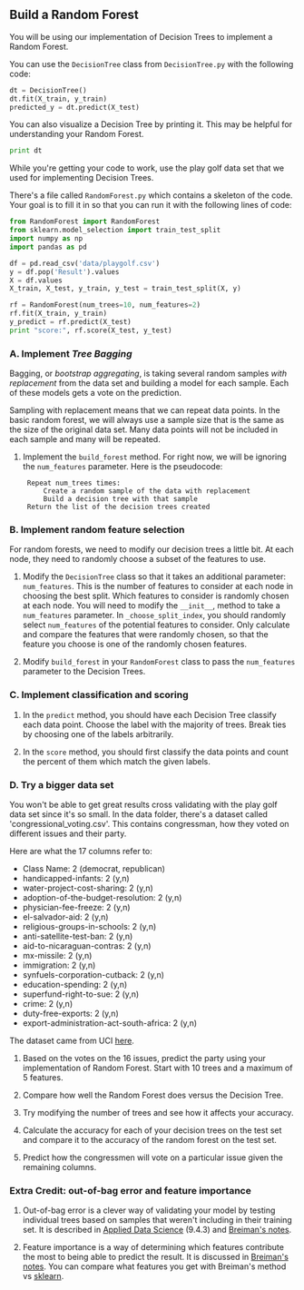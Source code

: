 ## Build a Random Forest

You will be using our implementation of Decision Trees to implement a Random Forest.

You can use the `DecisionTree` class from `DecisionTree.py` with the following code:

```python
dt = DecisionTree()
dt.fit(X_train, y_train)
predicted_y = dt.predict(X_test)
```

You can also visualize a Decision Tree by printing it. This may be helpful for understanding your Random Forest.

```python
print dt
```

While you're getting your code to work, use the play golf data set that we used for implementing Decision Trees.

There's a file called `RandomForest.py` which contains a skeleton of the code. Your goal is to fill it in so that you can run it with the following lines of code:

```python
from RandomForest import RandomForest
from sklearn.model_selection import train_test_split
import numpy as np
import pandas as pd

df = pd.read_csv('data/playgolf.csv')
y = df.pop('Result').values
X = df.values
X_train, X_test, y_train, y_test = train_test_split(X, y)

rf = RandomForest(num_trees=10, num_features=2)
rf.fit(X_train, y_train)
y_predict = rf.predict(X_test)
print "score:", rf.score(X_test, y_test)
```

### A. Implement *Tree Bagging*

Bagging, or *bootstrap aggregating*, is taking several random samples *with replacement* from the data set and building a model for each sample. Each of these models gets a vote on the prediction.

Sampling with replacement means that we can repeat data points. In the basic random forest, we will always use a sample size that is the same as the size of the original data set. Many data points will not be included in each sample and many will be repeated.

1. Implement the `build_forest` method. For right now, we will be ignoring the `num_features` parameter. Here is the pseudocode:

	    Repeat num_trees times:
	        Create a random sample of the data with replacement
	        Build a decision tree with that sample
	    Return the list of the decision trees created


### B. Implement random feature selection

For random forests, we need to modify our decision trees a little bit. At each node, they need to randomly choose a subset of the features to use.

1. Modify the `DecisionTree` class so that it takes an additional parameter: `num_features`. This is the number of features to consider at each node in choosing the best split. Which features to consider is randomly chosen at each node. You will need to modify the `__init__`, method to take a `num_features` parameter. In `_choose_split_index`, you should randomly select `num_features` of the potential features to consider. Only calculate and compare the features that were randomly chosen, so that the feature you choose is one of the randomly chosen features.

2. Modify `build_forest` in your `RandomForest` class to pass the `num_features` parameter to the Decision Trees.


### C. Implement classification and scoring

1. In the `predict` method, you should have each Decision Tree classify each data point. Choose the label with the majority of trees. Break ties by choosing one of the labels arbitrarily.

2. In the `score` method, you should first classify the data points and count the percent of them which match the given labels.


### D. Try a bigger data set

You won't be able to get great results cross validating with the play golf data set since it's so small. In the data folder, there's a dataset called 'congressional_voting.csv'. This contains congressman, how they voted on different issues and their party.

Here are what the 17 columns refer to:

* Class Name: 2 (democrat, republican)
* handicapped-infants: 2 (y,n)
* water-project-cost-sharing: 2 (y,n)
* adoption-of-the-budget-resolution: 2 (y,n)
* physician-fee-freeze: 2 (y,n)
* el-salvador-aid: 2 (y,n)
* religious-groups-in-schools: 2 (y,n)
* anti-satellite-test-ban: 2 (y,n)
* aid-to-nicaraguan-contras: 2 (y,n)
* mx-missile: 2 (y,n)
* immigration: 2 (y,n)
* synfuels-corporation-cutback: 2 (y,n)
* education-spending: 2 (y,n)
* superfund-right-to-sue: 2 (y,n)
* crime: 2 (y,n)
* duty-free-exports: 2 (y,n)
* export-administration-act-south-africa: 2 (y,n)

The dataset came from UCI [here](https://archive.ics.uci.edu/ml/datasets/Congressional+Voting+Records).

1. Based on the votes on the 16 issues, predict the party using your implementation of Random Forest. Start with 10 trees and a maximum of 5 features.

2. Compare how well the Random Forest does versus the Decision Tree.

3. Try modifying the number of trees and see how it affects your accuracy.

4. Calculate the accuracy for each of your decision trees on the test set and compare it to the accuracy of the random forest on the test set.

5. Predict how the congressmen will vote on a particular issue given the remaining columns.


### Extra Credit: out-of-bag error and feature importance

1. Out-of-bag error is a clever way of validating your model by testing individual trees based on samples that weren't including in their training set. It is described in [Applied Data Science](http://columbia-applied-data-science.github.io/appdatasci.pdf) (9.4.3) and [Breiman's notes](http://www.stat.berkeley.edu/~breiman/RandomForests/cc_home.htm#ooberr).

2. Feature importance is a way of determining which features contribute the most to being able to predict the result. It is discussed in [Breiman's notes](http://www.stat.berkeley.edu/~breiman/RandomForests/cc_home.htm#varimp). You can compare what features you get with Breiman's method vs [sklearn](http://scikit-learn.org/stable/modules/ensemble.html#feature-importance-evaluation).
